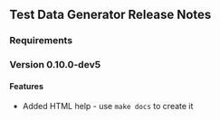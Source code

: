 ## Test Data Generator Release Notes

### Requirements

### Version 0.10.0-dev5
#### Features
* Added HTML help - use `make docs` to create it
